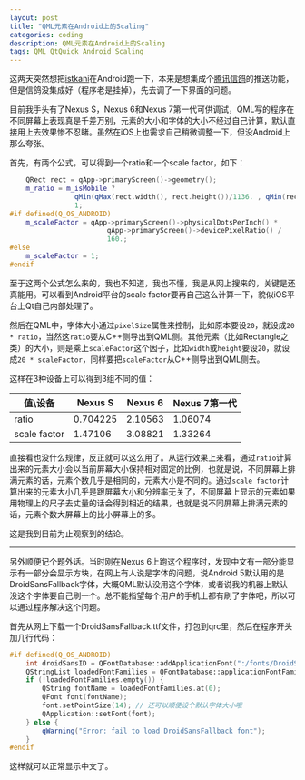 ```yaml
---
layout: post
title: "QML元素在Android上的Scaling"
categories: coding
description: QML元素在Android上的Scaling
tags: QML QtQuick Android Scaling
---
```

这两天突然想把[istkani](https://itunes.apple.com/cn/app/istkani-le-tou-xing-cai-piao/id841279537)在Android跑一下，本来是想集成个[腾讯信鸽](http://xg.qq.com/)的推送功能，但是信鸽没集成好（程序老是挂掉），先去调了一下界面的问题。

目前我手头有了Nexus S，Nexus 6和Nexus 7第一代可供调试，QML写的程序在不同屏幕上表现真是千差万别，元素的大小和字体的大小不经过自己计算，默认直接用上去效果惨不忍睹。虽然在iOS上也需求自己稍微调整一下，但没Android上那么夸张。

首先，有两个公式，可以得到一个ratio和一个scale factor，如下：

```cpp
    QRect rect = qApp->primaryScreen()->geometry();
    m_ratio = m_isMobile ? 
    			qMin(qMax(rect.width(), rect.height())/1136. , qMin(rect.width(), rect.height())/640.) : 
    			1;
#if defined(Q_OS_ANDROID)
    m_scaleFactor = qApp->primaryScreen()->physicalDotsPerInch() * 
    					qApp->primaryScreen()->devicePixelRatio() / 
    					160.;
#else
    m_scaleFactor = 1;
#endif
```

至于这两个公式怎么来的，我也不知道，我也不懂，我是从网上搜来的，关键是还真能用。可以看到Android平台的scale factor要再自己这么计算一下，貌似iOS平台上Qt自己内部处理了。

然后在QML中，字体大小通过`pixelSize`属性来控制，比如原本要设`20`，就设成`20 * ratio`，当然这`ratio`要从C++侧导出到QML侧。其他元素（比如Rectangle之类）的大小，则是乘上`scaleFactor`这个因子，比如`width`或`height`要设`20`，就设成`20 * scaleFactor`，同样要把`scaleFactor`从C++侧导出到QML侧去。

这样在3种设备上可以得到3组不同的值：

|    值\设备     | Nexus S  | Nexus 6   | Nexus 7第一代 |
| ------------- | ---      | ---       | ---          |
| ratio         | 0.704225 | 2.10563   | 1.06074      |
| scale factor  | 1.47106  | 3.08821   | 1.33264      |

直接看也没什么规律，反正就可以这么用了。从运行效果上来看，通过`ratio`计算出来的元素大小会以当前屏幕大小保持相对固定的比例，也就是说，不同屏幕上排满元素的话，元素个数几乎是相同的，元素大小是不同的。通过`scale factor`计算出来的元素大小几乎是跟屏幕大小和分辨率无关了，不同屏幕上显示的元素如果用物理上的尺子去丈量的话会得到相近的结果，也就是说不同屏幕上排满元素的话，元素个数大屏幕上的比小屏幕上的多。

这是我到目前为止观察到的结论。

------

另外顺便记个题外话。当时刚在Nexus 6上跑这个程序时，发现中文有一部分能显示有一部分会显示方块，在网上有人说是字体的问题，说Android 5默认用的是DroidSansFallback字体，大概QML默认没用这个字体，或者说我的机器上默认没这个字体要自己刷一个。总不能指望每个用户的手机上都有刷了字体吧，所以可以通过程序解决这个问题。

首先从网上下载一个DroidSansFallback.ttf文件，打包到qrc里，然后在程序开头加几行代码：

```cpp
#if defined(Q_OS_ANDROID)    
    int droidSansID = QFontDatabase::addApplicationFont(":/fonts/DroidSansFallback.ttf");
    QStringList loadedFontFamilies = QFontDatabase::applicationFontFamilies(droidSansID);
    if (!loadedFontFamilies.empty()) {
        QString fontName = loadedFontFamilies.at(0);
        QFont font(fontName);
        font.setPointSize(14); // 还可以顺便设个默认字体大小哦
        QApplication::setFont(font);
    } else {
        qWarning("Error: fail to load DroidSansFallback font");
    }
#endif
```

这样就可以正常显示中文了。